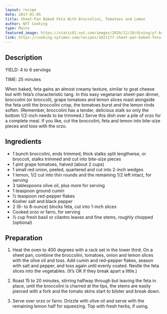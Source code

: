 ```yaml
---
layout: recipe
date: 2017-01-05
title: Sheet-Pan Baked Feta With Broccolini, Tomatoes and Lemon
author: NYT Cooking
type: Mains
featured_image: https://static01.nyt.com/images/2020/12/20/dining/yf-baked-feta/yf-baked-feta-articleLarge.jpg
link: https://cooking.nytimes.com/recipes/1021277-sheet-pan-baked-feta-with-broccolini-tomatoes-and-lemon
---
```

## Description

YIELD: 4 to 6 servings

TIME: 25 minutes

When baked, feta gains an almost creamy texture, similar to goat cheese but with feta’s characteristic tang. In this easy vegetarian sheet-pan dinner, broccolini (or broccoli), grape tomatoes and lemon slices roast alongside the feta until the broccolini crisp, the tomatoes burst and the lemon rinds soften. (Remember, broccolini has a tender, delicious stalk so only the bottom 1/2-inch needs to be trimmed.) Serve this dish over a pile of orzo for a complete meal. If you like, cut the broccolini, feta and lemon into bite-size pieces and toss with the orzo.

## Ingredients
* 1 bunch broccolini, ends trimmed, thick stalks split lengthwise, or broccoli, stalks trimmed and cut into bite-size pieces
* 1 pint grape tomatoes, halved (about 2 cups)
* 1 small red onion, peeled, quartered and cut into 2-inch wedges
* 1 lemon, 1/2 cut into thin rounds and the remaining 1/2 left intact, for serving
* 3 tablespoons olive oil, plus more for serving
* 1 teaspoon ground cumin
* ½ teaspoon red-pepper flakes
* Kosher salt and black pepper
* 2 (6- to 8-ounce) blocks feta, cut into 1-inch slices
* Cooked orzo or farro, for serving
* ½ cup fresh basil or cilantro leaves and fine stems, roughly chopped (optional)

## Preparation

1. Heat the oven to 400 degrees with a rack set in the lower third. On a sheet pan, combine the broccolini, tomatoes, onion and lemon slices with the olive oil and toss. Add cumin and red-pepper flakes, season with salt and pepper, and toss again until evenly coated. Nestle the feta slices into the vegetables. (It’s OK if they break apart a little.)

1. Roast 15 to 20 minutes, stirring halfway through but leaving the feta in place, until the broccolini is charred at the tips, the stems are easily pierced with a fork and the tomato skins start to blister and break down.

1. Serve over orzo or farro. Drizzle with olive oil and serve with the remaining lemon half for squeezing. Top with fresh herbs, if using.